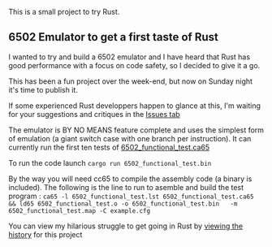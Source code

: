 This is a small project to try Rust.

## 6502 Emulator to get a first taste of Rust

I wanted to try and build a 6502 emulator and I have heard that Rust has good performance with a focus on code safety, so I decided to give it a go.

This has been a fun project over the week-end, but now on Sunday night it's time to publish it.

If some experienced Rust developpers happen to glance at this, I'm waiting for your suggestions and critiques in the [Issues tab](https://github.com/jfoucher/rust-6502/issues)

The emulator is BY NO MEANS feature complete and uses the simplest form of emulation (a giant switch case with one branch per instruction). It can currently run the first ten tests of [6502_functional_test.ca65](https://github.com/amb5l/6502_65C02_functional_tests)

To run the code launch `cargo run 6502_functional_test.bin`

By the way you will need cc65 to compile the assembly code (a binary is included). The following is the line to run to asemble and build the test program :
`ca65 -l 6502_functional_test.lst 6502_functional_test.ca65 && ld65 6502_functional_test.o -o 6502_functional_test.bin   -m 6502_functional_test.map -C example.cfg`

You can view my hilarious struggle to get going in Rust by [viewing the history](https://github.com/jfoucher/rust-6502/commits/master) for this project